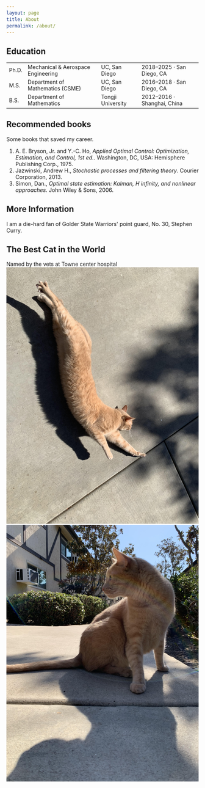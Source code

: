 ```yaml
---
layout: page
title: About
permalink: /about/
---
```

<h2>Education</h2>
<table class="edu-table">
  <tbody>
    <tr>
      <td>Ph.D. </td>
      <td>Mechanical &amp; Aerospace Engineering</td>
      <td>UC, San Diego</td>
      <td>2018–2025 · San Diego, CA</td>
    </tr>
    <tr>
      <td>M.S. </td>
      <td>Department of Mathematics (CSME)</td>
      <td>UC, San Diego</td>
      <td>2016–2018 · San Diego, CA</td>
    </tr>
    <tr>
      <td>B.S. </td>
      <td>Department of Mathematics</td>
      <td>Tongji University</td>
      <td>2012–2016 · Shanghai, China</td>
    </tr>
  </tbody>
</table>

## Recommended books
Some books that saved my career.

<ol>
  <li>
    A. E. Bryson, Jr. and Y.-C. Ho,
      <em>Applied Optimal Control: Optimization, Estimation, and Control, 1st ed.</em>.
    Washington, DC, USA: Hemisphere Publishing Corp., 1975.
  </li>

  <li>
    Jazwinski, Andrew H.,
      <em>Stochastic processes and filtering theory</em>.
    Courier Corporation, 2013.
  </li>

  <li>
    Simon, Dan.,
      <em>Optimal state estimation: Kalman, H infinity, and nonlinear approaches</em>.
    John Wiley & Sons, 2006.
  </li>
</ol>

## More Information
I am a die-hard fan of Golder State Warriors' point guard, No. 30, Stephen Curry.

## The Best Cat in the World
Named by the vets at Towne center hospital
![Clay 1](/assets/clay.jpg)
![Clay 1](/assets/clay-2.jpg)

